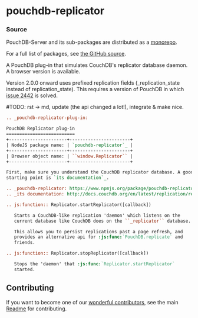 pouchdb-replicator
==================

### Source

PouchDB-Server and its sub-packages are distributed as a [monorepo](https://github.com/babel/babel/blob/master/doc/design/monorepo.md).

For a full list of packages, see [the GitHub source](https://github.com/pouchdb/pouchdb-server/tree/master/packages).


A PouchDB plug-in that simulates CouchDB's replicator database daemon. A
browser version is available.

Version 2.0.0 onward uses prefixed replication fields (_replication_state
instead of replication_state). This requires a version of PouchDB in which
[issue 2442](https://github.com/pouchdb/pouchdb/issues/2442) is solved.

#TODO: rst -> md, update (the api changed a lot!), integrate & make nice.
```rst
.. _pouchdb-replicator-plug-in:

PouchDB Replicator plug-in
==========================
+----------------------+-----------------------+
| NodeJS package name: | `pouchdb-replicator`_ |
+----------------------+-----------------------+
| Browser object name: | ``window.Replicator`` |
+----------------------+-----------------------+

First, make sure you understand the CouchDB replicator database. A good
starting point is `its documentation`_.

.. _pouchdb-replicator: https://www.npmjs.org/package/pouchdb-replicator
.. _its documentation: http://docs.couchdb.org/en/latest/replication/replicator.html

.. js:function:: Replicator.startReplicator([callback])

   Starts a CouchDB-like replication 'daemon' which listens on the
   current database like CouchDB does on the ``_replicator`` database.

   This allows you to persist replications past a page refresh, and
   provides an alternative api for :js:func:`PouchDB.replicate` and
   friends.

.. js:function:: Replicator.stopReplicator([callback])

   Stops the 'daemon' that :js:func:`Replicator.startReplicator`
   started.
```

## Contributing

If you want to become one of our [wonderful contributors](https://github.com/pouchdb/pouchdb-server/graphs/contributors), see the main [Readme](https://github.com/pouchdb/pouchdb-server/tree/master/README.md) for contributing.
